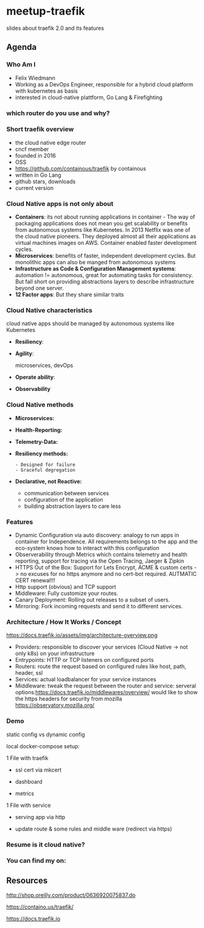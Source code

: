 # meetup-traefik

slides about traefik 2.0 and its features

## Agenda

### Who Am I

-   Felix Wiedmann
-   Working as a DevOps Engineer, responsible for a hybrid cloud platform  with kubernetes as basis
-   interested in cloud-native plattform, Go Lang & Firefighting

### which router do you use and why?

### Short traefik overview

-   the cloud native edge router
-   cncf member
-   founded in 2016
-   OSS
-   <https://github.com/containous/traefik> by containous
-   written in Go Lang 
-   github stars, downloads
-   current version

### Cloud Native apps is not only about

-   **Containers**: its not about running applications in container - The way of packaging applications does not mean you get scalability or benefits from autonomous systems like Kubernetes.
    In 2013 Netflix was one of the cloud native pioneers. They deployed almost all their applications as virtual machines images on AWS. Container enabled faster development cycles.
-   **Microservices**: benefits of faster, independent development cycles. But monolithic apps can also be manged from autonomous systems
-   **Infrastructure as Code & Configuration Management systems**: automation != autonomous, great for  automating tasks for consistency. But fall short on providing abstractions layers to describe infrastructure beyond one server.
-   **12 Factor apps**: But they share similar traits

### Cloud Native characteristics

cloud native apps should be managed by autonomous systems like Kubernetes

-   **Resiliency**:

-   **Agility**:

    microservices, devOps 

-   **Operate ability**:

-   **Observability** 

### Cloud Native methods

-   **Microservices:**

-   **Health-Reporting:**

-   **Telemetry-Data:**

-   **Resiliency methods:**

        - Designed for failure
        - Graceful degregation

-   **Declarative, not Reactive:**

    -   communication between services
    -   configuration of the application 
    -   building abstraction layers to care less

### Features

-   Dynamic Configuration via auto discovery: analogy to run apps in container for Independence. All requirements belongs to the app and the eco-system knows how to interact with this configuration
-   Observerability through Metrics which contains telemetry and health reporting, support for tracing via the Open Tracing, Jaeger & Zipkin
-   HTTPS Out of the Box: Support for Lets Encrypt, ACME & custom certs -> no excuses for no https anymore and no cert-bot required. AUTMATIC CERT renewal!!!
-   Http support (obvious) and TCP support
-   Middleware: Fully customize your routes.
-   Canary Deployment: Rolling out releases to a subset of users.
-   Mirroring: Fork incoming requests and send it to different services.

### Architecture / How It Works / Concept

<https://docs.traefik.io/assets/img/architecture-overview.png>

-   Providers: responsible to discover your services (Cloud Native -> not only k8s) on your infrastructure
-   Entrypoints: HTTP or TCP listeners on configured ports
-   Routers: route the request based on configured rules like host, path, header, ssl
-   Services: actual loadbalancer for your service instances
-   Middleware: tweak the request between the router and service: serveral options:<https://docs.traefik.io/middlewares/overview/>
    would like to show the https headers for security from mozilla <https://observatory.mozilla.org/>

### Demo

static config vs dynamic config

local docker-compose setup:

1 File with traefik

-   ssl cert via mkcert

-   dashboard

-   metrics

1 File with service

-   serving app via http

-   update route & some rules and middle ware (redirect via https)

### Resume is it cloud native?

### You can find my on:

## Resources

<http://shop.oreilly.com/product/0636920075837.do>

<https://containo.us/traefik/>

<https://docs.traefik.io>
